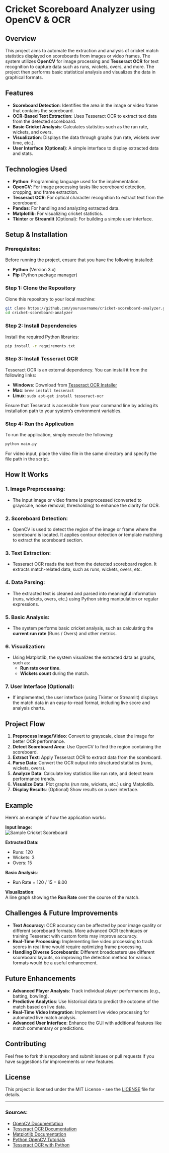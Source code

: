 # Cricket Scoreboard Analyzer using OpenCV & OCR

## Overview
This project aims to automate the extraction and analysis of cricket match statistics displayed on scoreboards from images or video frames. The system utilizes **OpenCV** for image processing and **Tesseract OCR** for text recognition to capture data such as runs, wickets, overs, and more. The project then performs basic statistical analysis and visualizes the data in graphical formats.

## Features
- **Scoreboard Detection**: Identifies the area in the image or video frame that contains the scoreboard.
- **OCR-Based Text Extraction**: Uses Tesseract OCR to extract text data from the detected scoreboard.
- **Basic Cricket Analysis**: Calculates statistics such as the run rate, wickets, and overs.
- **Visualization**: Displays the data through graphs (run rate, wickets over time, etc.).
- **User Interface (Optional)**: A simple interface to display extracted data and stats.

## Technologies Used
- **Python**: Programming language used for the implementation.
- **OpenCV**: For image processing tasks like scoreboard detection, cropping, and frame extraction.
- **Tesseract OCR**: For optical character recognition to extract text from the scoreboard.
- **Pandas**: For handling and analyzing extracted data.
- **Matplotlib**: For visualizing cricket statistics.
- **Tkinter** or **Streamlit** (Optional): For building a simple user interface.

## Setup & Installation

### Prerequisites:
Before running the project, ensure that you have the following installed:
- **Python** (Version 3.x)
- **Pip** (Python package manager)

### Step 1: Clone the Repository
Clone this repository to your local machine:
```bash
git clone https://github.com/yourusername/cricket-scoreboard-analyzer.git
cd cricket-scoreboard-analyzer
```

### Step 2: Install Dependencies
Install the required Python libraries:
```bash
pip install -r requirements.txt
```

### Step 3: Install Tesseract OCR
Tesseract OCR is an external dependency. You can install it from the following links:
- **Windows**: Download from [Tesseract OCR Installer](https://github.com/UB-Mannheim/tesseract/wiki)
- **Mac**: `brew install tesseract`
- **Linux**: `sudo apt-get install tesseract-ocr`

Ensure that Tesseract is accessible from your command line by adding its installation path to your system’s environment variables.

### Step 4: Run the Application
To run the application, simply execute the following:
```bash
python main.py
```

For video input, place the video file in the same directory and specify the file path in the script.

## How It Works

### 1. **Image Preprocessing**:
- The input image or video frame is preprocessed (converted to grayscale, noise removal, thresholding) to enhance the clarity for OCR.

### 2. **Scoreboard Detection**:
- OpenCV is used to detect the region of the image or frame where the scoreboard is located. It applies contour detection or template matching to extract the scoreboard section.

### 3. **Text Extraction**:
- Tesseract OCR reads the text from the detected scoreboard region. It extracts match-related data, such as runs, wickets, overs, etc.

### 4. **Data Parsing**:
- The extracted text is cleaned and parsed into meaningful information (runs, wickets, overs, etc.) using Python string manipulation or regular expressions.

### 5. **Basic Analysis**:
- The system performs basic cricket analysis, such as calculating the **current run rate** (Runs / Overs) and other metrics.
  
### 6. **Visualization**:
- Using Matplotlib, the system visualizes the extracted data as graphs, such as:
  - **Run rate over time**.
  - **Wickets count** during the match.

### 7. **User Interface** (Optional):
- If implemented, the user interface (using Tkinter or Streamlit) displays the match data in an easy-to-read format, including live score and analysis charts.

## Project Flow

1. **Preprocess Image/Video**: Convert to grayscale, clean the image for better OCR performance.
2. **Detect Scoreboard Area**: Use OpenCV to find the region containing the scoreboard.
3. **Extract Text**: Apply Tesseract OCR to extract data from the scoreboard.
4. **Parse Data**: Convert the OCR output into structured statistics (runs, wickets, overs).
5. **Analyze Data**: Calculate key statistics like run rate, and detect team performance trends.
6. **Visualize Data**: Plot graphs (run rate, wickets, etc.) using Matplotlib.
7. **Display Results**: (Optional) Show results on a user interface.

## Example
Here’s an example of how the application works:

**Input Image**:  
![Sample Cricket Scoreboard](path-to-image.png)

**Extracted Data**:  
- Runs: 120  
- Wickets: 3  
- Overs: 15

**Basic Analysis**:  
- Run Rate = 120 / 15 = 8.00

**Visualization**:  
A line graph showing the **Run Rate** over the course of the match.

## Challenges & Future Improvements
- **Text Accuracy**: OCR accuracy can be affected by poor image quality or different scoreboard formats. More advanced OCR techniques or training Tesseract with custom fonts may improve accuracy.
- **Real-Time Processing**: Implementing live video processing to track scores in real time would require optimizing frame processing.
- **Handling Diverse Scoreboards**: Different broadcasters use different scoreboard layouts, so improving the detection method for various formats would be a useful enhancement.

## Future Enhancements
- **Advanced Player Analysis**: Track individual player performances (e.g., batting, bowling).
- **Predictive Analytics**: Use historical data to predict the outcome of the match based on live data.
- **Real-Time Video Integration**: Implement live video processing for automated live match analysis.
- **Advanced User Interface**: Enhance the GUI with additional features like match commentary or predictions.

## Contributing
Feel free to fork this repository and submit issues or pull requests if you have suggestions for improvements or new features.

## License
This project is licensed under the MIT License - see the [LICENSE](LICENSE) file for details.

---

### Sources:
- [OpenCV Documentation](https://docs.opencv.org/)
- [Tesseract OCR Documentation](https://tesseract-ocr.github.io/)
- [Matplotlib Documentation](https://matplotlib.org/stable/contents.html)
- [Python OpenCV Tutorials](https://docs.opencv.org/master/d9/df8/tutorial_root.html)
- [Tesseract OCR with Python](https://realpython.com/recognizing-text-with-ocr-in-python/)
